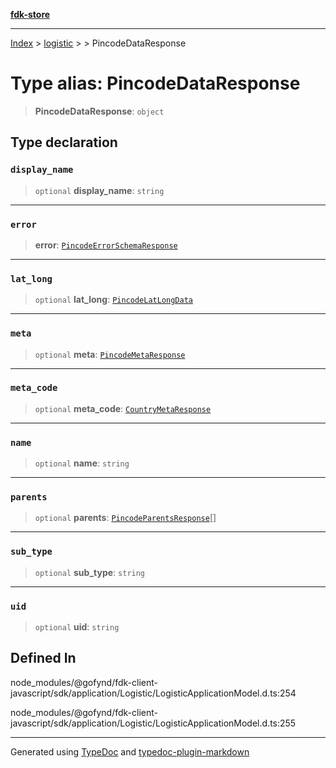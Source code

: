 [**fdk-store**](../../../README.md)
***

[Index](../../../API.md) > [logistic](../../README.md) > [<internal>](../README.md) > PincodeDataResponse

# Type alias: PincodeDataResponse

> **PincodeDataResponse**: `object`

## Type declaration

### `display_name`

> `optional` **display\_name**: `string`

***

### `error`

> **error**: [`PincodeErrorSchemaResponse`](type-alias.PincodeErrorSchemaResponse.md)

***

### `lat_long`

> `optional` **lat\_long**: [`PincodeLatLongData`](type-alias.PincodeLatLongData.md)

***

### `meta`

> `optional` **meta**: [`PincodeMetaResponse`](type-alias.PincodeMetaResponse.md)

***

### `meta_code`

> `optional` **meta\_code**: [`CountryMetaResponse`](type-alias.CountryMetaResponse.md)

***

### `name`

> `optional` **name**: `string`

***

### `parents`

> `optional` **parents**: [`PincodeParentsResponse`](type-alias.PincodeParentsResponse.md)[]

***

### `sub_type`

> `optional` **sub\_type**: `string`

***

### `uid`

> `optional` **uid**: `string`

## Defined In

node\_modules/@gofynd/fdk-client-javascript/sdk/application/Logistic/LogisticApplicationModel.d.ts:254

node\_modules/@gofynd/fdk-client-javascript/sdk/application/Logistic/LogisticApplicationModel.d.ts:255

***
Generated using [TypeDoc](https://typedoc.org/) and [typedoc-plugin-markdown](https://www.npmjs.com/package/typedoc-plugin-markdown)
